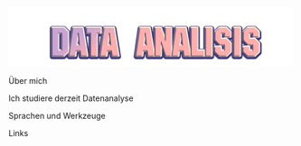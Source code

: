 ![Header](https://github.com/MikhailovaNadezhda/MikhailovaNadezhda/blob/main/assets/image%20(3).png)

Über mich

Ich studiere derzeit Datenanalyse

Sprachen und Werkzeuge

Links
